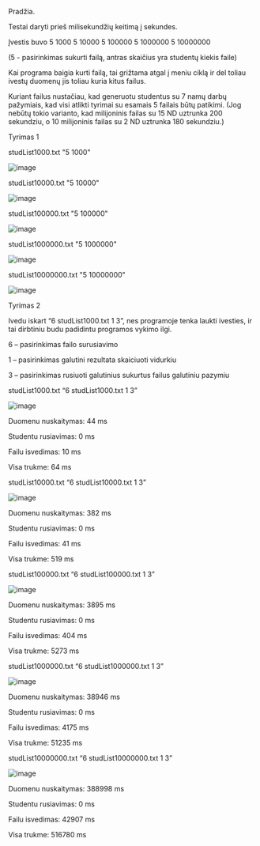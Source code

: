 Pradžia.

Testai daryti prieš milisekundžių keitimą į sekundes.

Įvestis buvo 5 1000 5 10000 5 100000 5 1000000 5 10000000

(5 - pasirinkimas sukurti failą, antras skaičius yra studentų kiekis faile)

Kai programa baigia kurti failą, tai grižtama atgal į meniu ciklą ir del toliau ivestų duomenų jis toliau kuria kitus failus.

Kuriant failus nustačiau, kad generuotu studentus su 7 namų darbų pažymiais, kad visi atlikti tyrimai su esamais 5 failais būtų patikimi. (Jog nebūtų tokio varianto, kad milijoninis failas su 15 ND uztrunka 200 sekundziu, o 10 milijoninis failas su 2 ND uztrunka 180 sekundziu.)

Tyrimas 1

studList1000.txt "5 1000"

![image](https://github.com/user-attachments/assets/0379e0fb-b4f4-46be-9b84-69f850e1a2a2)

studList10000.txt "5 10000"

![image](https://github.com/user-attachments/assets/d295d2d5-2d0f-48f3-afe2-d6a1d2a56423)

studList100000.txt "5 100000"

![image](https://github.com/user-attachments/assets/2158c8bd-8f6c-4a79-a75d-596c83ab16e9)


studList1000000.txt "5 1000000"

![image](https://github.com/user-attachments/assets/099f422d-0226-436b-b592-8588d4cb7ca1)


studList10000000.txt "5 10000000"

![image](https://github.com/user-attachments/assets/91066151-082d-424f-8569-2d7e342e407c)



Tyrimas 2

Ivedu iskart “6 studList1000.txt 1 3”, nes programoje tenka laukti ivesties, ir tai dirbtiniu budu padidintu programos vykimo ilgi.

6 – pasirinkimas failo surusiavimo

1 – pasirinkimas galutini rezultata skaiciuoti vidurkiu

3 – pasirinkimas rusiuoti galutinius sukurtus failus galutiniu pazymiu


studList1000.txt “6 studList1000.txt 1 3”

![image](https://github.com/user-attachments/assets/319d3088-fead-4e68-b01d-ff85715aba6a)

Duomenu nuskaitymas: 44 ms

Studentu rusiavimas: 0 ms

Failu isvedimas: 10 ms

Visa trukme: 64 ms


studList10000.txt “6 studList10000.txt 1 3”

![image](https://github.com/user-attachments/assets/8c2503bb-654c-4ecc-a814-62901722cf10)

Duomenu nuskaitymas: 382 ms

Studentu rusiavimas: 0 ms

Failu isvedimas: 41 ms

Visa trukme: 519 ms


studList100000.txt “6 studList100000.txt 1 3”

![image](https://github.com/user-attachments/assets/e26e502c-6bce-4b83-861b-aa0aa37045dc)

Duomenu nuskaitymas: 3895 ms

Studentu rusiavimas: 0 ms

Failu isvedimas:  404 ms

Visa trukme:  5273 ms


studList1000000.txt “6 studList1000000.txt 1 3”

![image](https://github.com/user-attachments/assets/345755ce-871b-4737-a4f2-1f628761cc0a)

Duomenu nuskaitymas: 38946 ms

Studentu rusiavimas: 0 ms

Failu isvedimas:  4175 ms

Visa trukme:  51235 ms


studList10000000.txt “6 studList10000000.txt 1 3”

![image](https://github.com/user-attachments/assets/cb185b99-9566-4ab4-aea2-f0fbed3e5820)

Duomenu nuskaitymas: 388998 ms

Studentu rusiavimas: 0 ms

Failu isvedimas:  42907 ms

Visa trukme:  516780 ms
